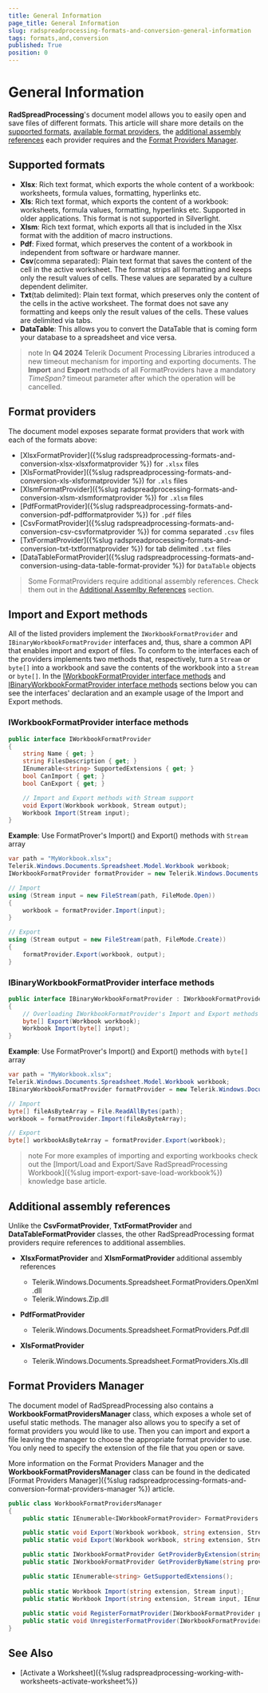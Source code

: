 ```yaml
---
title: General Information
page_title: General Information
slug: radspreadprocessing-formats-and-conversion-general-information
tags: formats,and,conversion
published: True
position: 0
---
```


# General Information

__RadSpreadProcessing__'s document model allows you to easily open and save files of different formats. This article will share more details on the [supported formats](#supported-formats), [available format providers](#format-providers), the [additional assembly references](#additional-assembly-references) each provider requires and the [Format Providers Manager](#format-providers-manager).

## Supported formats      

* __Xlsx__: Rich text format, which exports the whole content of a workbook: worksheets, formula values, formatting, hyperlinks etc.
* __Xls__: Rich text format, which exports the content of a workbook: worksheets, formula values, formatting, hyperlinks etc. Supported in older applications. This format is not supported in Silverlight.
* __Xlsm__: Rich text format, which exports all that is included in the Xlsx format with the addition of macro instructions.
* __Pdf__: Fixed format, which preserves the content of a workbook in independent from software or hardware manner.
* __Csv__(comma separated): Plain text format that saves the content of the cell in the active worksheet. The format strips all formatting and keeps only the result values of cells. These values are separated by a culture dependent delimiter.
* __Txt__(tab delimited): Plain text format, which preserves only the content of the cells in the active worksheet. The format does not save any formatting and keeps only the result values of the cells. These values are delimited via tabs.
* **DataTable**: This allows you to convert the DataTable that is coming form your database to a spreadsheet and vice versa. 

>note In **Q4 2024** Telerik Document Processing Libraries introduced a new timeout mechanism for importing and exporting documents. The **Import** and **Export** methods of all FormatProviders have a mandatory *TimeSpan?* timeout parameter after which the operation will be cancelled.  


## Format providers​          

The document model exposes separate format providers that work with each of the formats above: 
- [XlsxFormatProvider]({%slug radspreadprocessing-formats-and-conversion-xlsx-xlsxformatprovider %}) for `.xlsx` files
- [XlsFormatProvider]({%slug radspreadprocessing-formats-and-conversion-xls-xlsformatprovider %}) for `.xls` files
- [XlsmFormatProvider]({%slug radspreadprocessing-formats-and-conversion-xlsm-xlsmformatprovider %}) for `.xlsm` files
- [PdfFormatProvider]({%slug radspreadprocessing-formats-and-conversion-pdf-pdfformatprovider %}) for `.pdf` files
- [CsvFormatProvider]({%slug radspreadprocessing-formats-and-conversion-csv-csvformatprovider %}) for comma separated `.csv` files
- [TxtFormatProvider]({%slug radspreadprocessing-formats-and-conversion-txt-txtformatprovider %}) for tab delimited `.txt` files
- [DataTableFormatProvider]({%slug radspreadprocessing-formats-and-conversion-using-data-table-format-provider %}) for `DataTable` objects

> Some FormatProviders require additional assembly references. Check them out in the [Additional Assemlby References](#additional-assembly-references) section.
 
## Import and Export methods

All of the listed providers implement the `IWorkbookFormatProvider` and `IBinaryWorkbookFormatProvider` interfaces and, thus, share a common API that enables import and export of files. To conform to the interfaces each of the providers implements two methods that, respectively, turn a `Stream` or `byte[]` into a workbook and save the contents of the workbook into a `Stream` or `byte[]`. In the [IWorkbookFormatProvider interface methods](#iworkbookformatprovider-interface-methods) and  [IBinaryWorkbookFormatProvider interface methods](#ibinaryworkbookformatprovider-interface-methods) sections below you can see the interfaces' declaration and an example usage of the Import and Export methods.

### IWorkbookFormatProvider interface methods

````C#
public interface IWorkbookFormatProvider
{
    string Name { get; }
    string FilesDescription { get; }
    IEnumerable<string> SupportedExtensions { get; }
    bool CanImport { get; }
    bool CanExport { get; }

    // Import and Export methods with Stream support
    void Export(Workbook workbook, Stream output);
    Workbook Import(Stream input);
}
````

__Example__: Use FormatProver's Import() and Export() methods with `Stream` array 

````C#
var path = "MyWorkbook.xlsx";
Telerik.Windows.Documents.Spreadsheet.Model.Workbook workbook;
IWorkbookFormatProvider formatProvider = new Telerik.Windows.Documents.Spreadsheet.FormatProviders.OpenXml.Xlsx.XlsxFormatProvider();

// Import 
using (Stream input = new FileStream(path, FileMode.Open))
{
    workbook = formatProvider.Import(input);
}

// Export
using (Stream output = new FileStream(path, FileMode.Create))
{
    formatProvider.Export(workbook, output);
}
````


### IBinaryWorkbookFormatProvider interface methods

````C#
public interface IBinaryWorkbookFormatProvider : IWorkbookFormatProvider
{
    // Overloading IWorkbookFormatProvider's Import and Export methods to support byte[]
    byte[] Export(Workbook workbook);
    Workbook Import(byte[] input);
}
````

__Example__: Use FormatProver's Import() and Export() methods with `byte[]` array 

````C#
var path = "MyWorkbook.xlsx";
Telerik.Windows.Documents.Spreadsheet.Model.Workbook workbook;
IBinaryWorkbookFormatProvider formatProvider = new Telerik.Windows.Documents.Spreadsheet.FormatProviders.OpenXml.Xlsx.XlsxFormatProvider();

// Import
byte[] fileAsByteArray = File.ReadAllBytes(path);
workbook = formatProvider.Import(fileAsByteArray);

// Export
byte[] workbookAsByteArray = formatProvider.Export(workbook);
````

>note For more examples of importing and exporting workbooks check out the [Import/Load and Export/Save RadSpreadProcessing Workbook]({%slug import-export-save-load-workbook%}) knowledge base article.

## Additional assembly references

Unlike the __CsvFormatProvider__, __TxtFormatProvider__ and __DataTableFormatProvider__ classes, the other RadSpreadProcessing format providers require references to additional assemblies.

- **XlsxFormatProvider** and **XlsmFormatProvider** additional assembly references
  * Telerik.Windows.Documents.Spreadsheet.FormatProviders.OpenXml.dll
  * Telerik.Windows.Zip.dll

- **PdfFormatProvider**
  * Telerik.Windows.Documents.Spreadsheet.FormatProviders.Pdf.dll

- **XlsFormatProvider**
  * Telerik.Windows.Documents.Spreadsheet.FormatProviders.Xls.dll


## Format Providers Manager

The document model of RadSpreadProcessing also contains a __WorkbookFormatProvidersManager__ class, which exposes a whole set of useful static methods. The manager also allows you to specify a set of format providers you would like to use. Then you can import and export a file leaving the manager to choose the appropriate format provider to use. You only need to specify the extension of the file that you open or save.

More information on the Format Providers Manager and the __WorkbookFormatProvidersManager__ class can be found in the dedicated [Format Providers Manager]({%slug radspreadprocessing-formats-and-conversion-format-providers-manager %}) article.
      
````C#
public class WorkbookFormatProvidersManager
{
    public static IEnumerable<IWorkbookFormatProvider> FormatProviders { get; }

    public static void Export(Workbook workbook, string extension, Stream output);
    public static void Export(Workbook workbook, string extension, Stream output, IEnumerable<IWorkbookFormatProvider> formatProviders);

    public static IWorkbookFormatProvider GetProviderByExtension(string extension);
    public static IWorkbookFormatProvider GetProviderByName(string providerName);

    public static IEnumerable<string> GetSupportedExtensions();
    
    public static Workbook Import(string extension, Stream input);
    public static Workbook Import(string extension, Stream input, IEnumerable<IWorkbookFormatProvider> formatProviders);
    
    public static void RegisterFormatProvider(IWorkbookFormatProvider provider);
    public static void UnregisterFormatProvider(IWorkbookFormatProvider provider);
}
````

## See Also

 * [Activate a Worksheet]({%slug radspreadprocessing-working-with-worksheets-activate-worksheet%})
